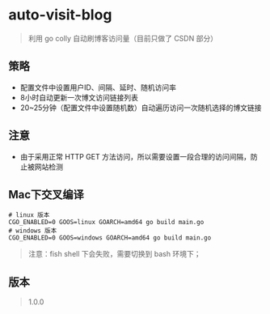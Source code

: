 
# auto-visit-blog 

> 利用 go colly 自动刷博客访问量（目前只做了 CSDN 部分）
  
## 策略
- 配置文件中设置用户ID、间隔、延时、随机访问率
- 8小时自动更新一次博文访问链接列表
- 20~25分钟（配置文件中设置随机数）自动遍历访问一次随机选择的博文链接

## 注意
- 由于采用正常 HTTP GET 方法访问，所以需要设置一段合理的访问间隔，防止被网站检测

## Mac下交叉编译
```shell
# linux 版本
CGO_ENABLED=0 GOOS=linux GOARCH=amd64 go build main.go
# windows 版本
CGO_ENABLED=0 GOOS=windows GOARCH=amd64 go build main.go
```
> 注意：fish shell 下会失败，需要切换到 bash 环境下；

## 版本
> 1.0.0